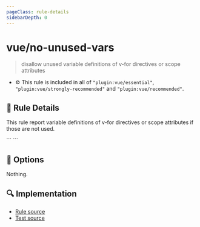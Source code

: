 ```yaml
---
pageClass: rule-details
sidebarDepth: 0
---
```

# vue/no-unused-vars
> disallow unused variable definitions of v-for directives or scope attributes

- :gear: This rule is included in all of `"plugin:vue/essential"`, `"plugin:vue/strongly-recommended"` and `"plugin:vue/recommended"`.

## :book: Rule Details

This rule report variable definitions of v-for directives or scope attributes if those are not used.

<eslint-code-block :rules="{'vue/no-unused-vars': ['error']}">
```
<template>
  <!-- ✓ GOOD -->
  <ol v-for="i in 5">
    <li>{{ i }}</li>
  </ol>

  <!-- ✗ BAD -->
  <ol v-for="i in 5">
    <li>item</li>
  </ol>
</template>
```
</eslint-code-block>

## :wrench: Options

Nothing.

## :mag: Implementation

- [Rule source](https://github.com/vuejs/eslint-plugin-vue/blob/master/lib/rules/no-unused-vars.js)
- [Test source](https://github.com/vuejs/eslint-plugin-vue/blob/master/tests/lib/rules/no-unused-vars.js)
